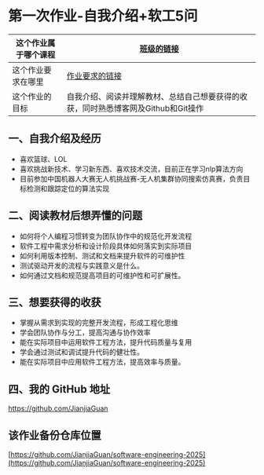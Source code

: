 # 第一次作业-自我介绍+软工5问

| 这个作业属于哪个课程 | [班级的链接](https://edu.cnblogs.com/campus/gdgy/Class12Grade23ComputerScience) |
| -------------------- | ------------------------------------------------------------ |
| 这个作业要求在哪里   | [作业要求的链接](https://edu.cnblogs.com/campus/gdgy/Class12Grade23ComputerScience/homework/13469) |
| 这个作业的目标       | 自我介绍、阅读并理解教材、总结自己想要获得的收获，同时熟悉博客网及Github和Git操作 |

## 一、自我介绍及经历

- 喜欢篮球、LOL
- 喜欢挑战新技术、学习新东西、喜欢技术交流，目前正在学习nlp算法方向
- 目前参加中国机器人大赛无人机挑战赛-无人机集群协同搜索仿真赛，负责目标检测和跟踪定位的算法实现

## 二、阅读教材后想弄懂的问题

- 如何将个人编程习惯转变为团队协作中的规范化开发流程
- 软件工程中需求分析和设计阶段具体如何落实到实际项目
- 如何利用版本控制、测试和文档来提升软件的可维护性
- 测试驱动开发的流程与实践意义是什么。
- 如何通过文档和规范提高项目的可维护性和可扩展性。

## 三、想要获得的收获

- 掌握从需求到实现的完整开发流程，形成工程化思维
- 学会团队协作与分工，提高沟通与协作效率
- 能在实际项目中运用软件工程方法，提升代码质量与复用
- 学会通过测试和调试提升代码的健壮性。
- 能在实际项目中应用软件工程方法，提高效率与质量。

## 四、我的 GitHub 地址

https://github.com/JianjiaGuan

## 该作业备份仓库位置

[https://github.com/JianjiaGuan/software-engineering-2025](https://github.com/JianjiaGuan/software-engineering-2025)



